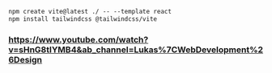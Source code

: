 ```diff
npm create vite@latest ./ -- --template react
npm install tailwindcss @tailwindcss/vite

```


### https://www.youtube.com/watch?v=sHnG8tIYMB4&ab_channel=Lukas%7CWebDevelopment%26Design 
